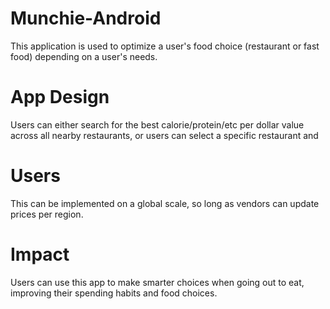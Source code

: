 # Munchie-Android
This application is used to optimize a user's food choice (restaurant or fast food) depending on a user's needs.

# App Design
Users can either search for the best calorie/protein/etc per dollar value across all nearby restaurants, or users can select a specific restaurant and

# Users
This can be implemented on a global scale, so long as vendors can update prices per region.

#  Impact
Users can use this app to make smarter choices when going out to eat, improving their spending habits and food choices.
